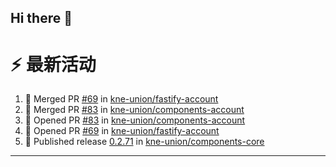 ## Hi there 👋

<!--

**Here are some ideas to get you started:**

🙋‍♀️ A short introduction - what is your organization all about?
🌈 Contribution guidelines - how can the community get involved?
👩‍💻 Useful resources - where can the community find your docs? Is there anything else the community should know?
🍿 Fun facts - what does your team eat for breakfast?
🧙 Remember, you can do mighty things with the power of [Markdown](https://docs.github.com/github/writing-on-github/getting-started-with-writing-and-formatting-on-github/basic-writing-and-formatting-syntax)
-->


# ⚡ 最新活动

<!--START_SECTION:activity-->
1. 🎉 Merged PR [#69](https://github.com/kne-union/fastify-account/pull/69) in [kne-union/fastify-account](https://github.com/kne-union/fastify-account)
2. 🎉 Merged PR [#83](https://github.com/kne-union/components-account/pull/83) in [kne-union/components-account](https://github.com/kne-union/components-account)
3. 💪 Opened PR [#83](https://github.com/kne-union/components-account/pull/83) in [kne-union/components-account](https://github.com/kne-union/components-account)
4. 💪 Opened PR [#69](https://github.com/kne-union/fastify-account/pull/69) in [kne-union/fastify-account](https://github.com/kne-union/fastify-account)
5. 🚀 Published release [0.2.71](https://github.com/kne-union/components-core/releases/tag/0.2.71) in [kne-union/components-core](https://github.com/kne-union/components-core)
<!--END_SECTION:activity-->

---
